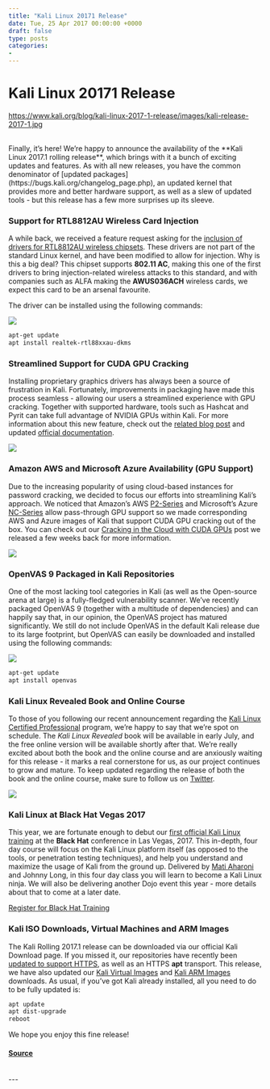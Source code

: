```yaml
---
title: "Kali Linux 20171 Release"
date: Tue, 25 Apr 2017 00:00:00 +0000
draft: false
type: posts
categories: 
- 
---
```

# Kali Linux 20171 Release
https://www.kali.org/blog/kali-linux-2017-1-release/images/kali-release-2017-1.jpg
<br/>

<br/>
Finally, it’s here! We’re happy to announce the availability of the **Kali Linux 2017.1 rolling release**, which brings with it a bunch of exciting updates and features. As with all new releases, you have the common denominator of [updated packages](https://bugs.kali.org/changelog_page.php), an updated kernel that provides more and better hardware support, as well as a slew of updated tools - but this release has a few more surprises up its sleeve.

### Support for RTL8812AU Wireless Card Injection

A while back, we received a feature request asking for the [inclusion of drivers for RTL8812AU wireless chipsets](https://bugs.kali.org/view.php?id=3260). These drivers are not part of the standard Linux kernel, and have been modified to allow for injection. Why is this a big deal? This chipset supports **802.11 AC**, making this one of the first drivers to bring injection-related wireless attacks to this standard, and with companies such as ALFA making the **AWUS036ACH** wireless cards, we expect this card to be an arsenal favourite.

The driver can be installed using the following commands:

[![](https://www.kali.org/blog/kali-linux-2017-1-release/images/AWUS036ACH.png)](https://www.kali.org/blog/kali-linux-2017-1-release/images/AWUS036ACH.png)

```sh
apt-get update
apt install realtek-rtl88xxau-dkms
```

### Streamlined Support for CUDA GPU Cracking

Installing proprietary graphics drivers has always been a source of frustration in Kali. Fortunately, improvements in packaging have made this process seamless - allowing our users a streamlined experience with GPU cracking. Together with supported hardware, tools such as Hashcat and Pyrit can take full advantage of NVIDIA GPUs within Kali. For more information about this new feature, check out the [related blog post](https://www.kali.org/blog/cloud-cracking-with-cuda-gpu/) and updated [official documentation](https://www.kali.org/docs/general-use/install-nvidia-drivers-on-kali-linux/).

[![](https://www.kali.org/blog/kali-linux-2017-1-release/images/small_nvidia-geforce-gtx-1070-5.png)](https://www.kali.org/blog/kali-linux-2017-1-release/images/small_nvidia-geforce-gtx-1070-5.png)

### Amazon AWS and Microsoft Azure Availability (GPU Support)

Due to the increasing popularity of using cloud-based instances for password cracking, we decided to focus our efforts into streamlining Kali’s approach. We noticed that Amazon’s AWS [P2-Series](https://aws.amazon.com/ec2/instance-types/p2/) and Microsoft’s Azure [NC-Series](https://azure.microsoft.com/en-us/blog/azure-n-series-general-availability-on-december-1/) allow pass-through GPU support so we made corresponding AWS and Azure images of Kali that support CUDA GPU cracking out of the box. You can check out our [Cracking in the Cloud with CUDA GPUs](https://www.kali.org/blog/cloud-cracking-with-cuda-gpu/) post we released a few weeks back for more information.

[![](https://www.kali.org/blog/kali-linux-2017-1-release/images/Azure-AWS.png)](https://www.kali.org/blog/kali-linux-2017-1-release/images/Azure-AWS.png)

### OpenVAS 9 Packaged in Kali Repositories

One of the most lacking tool categories in Kali (as well as the Open-source arena at large) is a fully-fledged vulnerability scanner. We’ve recently packaged OpenVAS 9 (together with a multitude of dependencies) and can happily say that, in our opinion, the OpenVAS project has matured significantly. We still do not include OpenVAS in the default Kali release due to its large footprint, but OpenVAS can easily be downloaded and installed using the following commands:

[![](https://www.kali.org/blog/kali-linux-2017-1-release/images/openvas9-screenshot.png)](https://www.kali.org/blog/kali-linux-2017-1-release/images/openvas9-screenshot.png)

```sh
apt-get update
apt install openvas
```

### Kali Linux Revealed Book and Online Course

To those of you following our recent announcement regarding the [Kali Linux Certified Professional](https://www.kali.org/blog/introducing-kali-linux-certified-professional/) program, we’re happy to say that we’re spot on schedule. The _Kali Linux Revealed_ book will be available in early July, and the free online version will be available shortly after that. We’re really excited about both the book and the online course and are anxiously waiting for this release - it marks a real cornerstone for us, as our project continues to grow and mature. To keep updated regarding the release of both the book and the online course, make sure to follow us on [Twitter](https://twitter.com/kalilinux).

[![](https://www.kali.org/blog/kali-linux-2017-1-release/images/kali-revealed-book-mock.png)](https://www.kali.org/blog/kali-linux-2017-1-release/images/kali-revealed-book-mock.png)

### Kali Linux at Black Hat Vegas 2017

This year, we are fortunate enough to debut our [first official Kali Linux training](https://www.kali.org/blog/introducing-kali-linux-certified-professional/) at the **Black Hat** conference in Las Vegas, 2017. This in-depth, four day course will focus on the Kali Linux platform itself (as opposed to the tools, or penetration testing techniques), and help you understand and maximize the usage of Kali from the ground up. Delivered by [Mati Aharoni](https://www.kali.org/about-us/) and Johnny Long, in this four day class you will learn to become a Kali Linux ninja. We will also be delivering another Dojo event this year - more details about that to come at a later date.

[Register for Black Hat Training](https://www.blackhat.com/us-17/training/kali-linux-revealed-mastering-the-penetration-testing-distribution.html)

### Kali ISO Downloads, Virtual Machines and ARM Images

The Kali Rolling 2017.1 release can be downloaded via our official Kali Download page. If you missed it, our repositories have recently been [updated to support HTTPS](https://www.kali.org/blog/kali-linux-repository-https-support/), as well as an HTTPS **apt** transport. This release, we have also updated our [Kali Virtual Images](https://www.kali.org/get-kali/#kali-vm) and [Kali ARM Images](https://www.kali.org/get-kali/#kali-arm) downloads. As usual, if you’ve got Kali already installed, all you need to do to be fully updated is:

```sh
apt update
apt dist-upgrade
reboot
```

We hope you enjoy this fine release!

#### [Source](https://www.kali.org/blog/kali-linux-2017-1-release/)

<br/>
---
